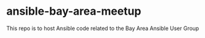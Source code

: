 ansible-bay-area-meetup
=======================

This repo is to host Ansible code related to the Bay Area Ansible User Group
